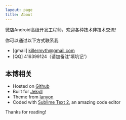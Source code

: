 ```yaml
---
layout: page
title: About
---
```


<p class="message">
  微店Android高级开发工程师，欢迎各种技术非技术交流!
</p>

你可以通过以下方式联系我

* [gmail] killermyth@gmail.com
* [QQ] 416399124（请加备注'填坑记'）

## 本博相关

* Hosted on [Github](https://github.com/)
* Built for [Jekyll](http://jekyllrb.com)
* Theme from [lanyon](https://github.com/poole/lanyon)
* Coded with [Sublime Text 2](http://sublimetext.com), an amazing code editor

Thanks for reading!
